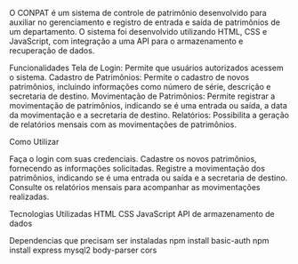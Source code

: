 
O CONPAT é um sistema de controle de patrimônio desenvolvido para auxiliar no gerenciamento e registro de entrada e saída de patrimônios de um departamento. O sistema foi desenvolvido utilizando HTML, CSS e JavaScript, com integração a uma API para o armazenamento e recuperação de dados.

Funcionalidades
Tela de Login: Permite que usuários autorizados acessem o sistema.
Cadastro de Patrimônios: Permite o cadastro de novos patrimônios, incluindo informações como número de série, descrição e secretaria de destino.
Movimentação de Patrimônios: Permite registrar a movimentação de patrimônios, indicando se é uma entrada ou saída, a data da movimentação e a secretaria de destino.
Relatórios: Possibilita a geração de relatórios mensais com as movimentações de patrimônios.

Como Utilizar

Faça o login com suas credenciais.
Cadastre os novos patrimônios, fornecendo as informações solicitadas.
Registre a movimentação dos patrimônios, indicando se é uma entrada ou saída e a secretaria de destino.
Consulte os relatórios mensais para acompanhar as movimentações realizadas.

Tecnologias Utilizadas
HTML
CSS
JavaScript
API de armazenamento de dados


Dependencias que precisam ser instaladas 
npm install basic-auth
npm install express mysql2 body-parser cors
